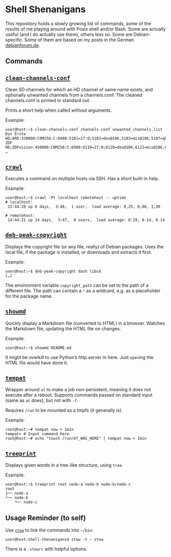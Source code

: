 # Shell Shenanigans
This repository holds a slowly growing list of commands, some of the results of
me playing around with Posix shell and/or Bash. Some are actually useful (and I
do actually use them), others less so. Some are Debian-specific. Some of them
are based on my posts in the German [debianforum.de](https://debianforum.de/).

## Commands

## [`clean-channels-conf`](/clean-channels-conf)
Clean SD channels for which an HD channel of same name exists, and optionally
unwanted channels from a channels.conf. The cleaned channels.conf is printed to
standard out.

Prints a short help when called without arguments.

Example:
```console
user@host:~$ clean-channels-conf channels.conf unwanted_channels.list
Das Erste HD;ARD:330000:C0M256:C:6900:5101=27:0;5102=deu@106,5103=mis@106,5107=qks@106:5104:0:10301:1:1051:0
ZDF HD;ZDFvision:450000:C0M256:C:6900:6110=27:0;6120=deu@106,6121=mis@106,6123=mul@106:6130:0:11110:1:1079:0
…
```

## [`crawl`](/crawl)
Executes a command on multiple hosts via SSH. Has a short built-in help.

Example:
```console
user@host:~$ crawl -Pt localhost remotehost -- uptime
# localhost:
 15:44:20 up 6 days,  3:48,  1 user,  load average: 0,25, 0,88, 1,30

# remotehost:
 14:44:21 up 14 days,  3:47,  0 users,  load average: 0.29, 0.14, 0.14
```

## [`deb-peak-copyright`](/deb-peak-copyright)
Displays the copyright file (or any file, really) of Debian packages. Uses the
local file, if the package is installed, or downloads and extracts it first.

Example:
```console
user@host:~$ deb-peak-copyright dash libc6
[…]
```
The environment variable `copyright_path` can be set to the path of a different
file. The path can contain a `*` as a wildcard, e.g. as a placeholder for the
package name.


## [`showmd`](/showmd)
Quickly display a Markdown file (converted to HTML) in a browser. Watches the
Markdown file, updating the HTML file on changes.

Example:
```console
user@host:~$ showmd README.md
```

It might be overkill to use Python’s http.server in here. Just `open`ing the
HTML file would have done it.

## [`tempat`](/tempat)
Wrapper around `at` to make a job non-persistent, meaning it does not execute
after a reboot. Supports commands passed on standard input (same as `at` does),
but not with `-f`.

Requires `/run` to be mounted as a tmpfs (it generally is).

Example:
```console
root@host:~# tempat now + 1min
tempat> # Input command here
root@host:~# echo "touch /run/AT_WAS_HERE" | tempat now + 1min
```

## [`treeprint`](/treeprint)
Displays given words in a tree-like structure, using `tree`.

Example:
```console
user@host:~$ treeprint root node-a node-b node-b/node-c
root
├── node-a
└── node-b
    └── node-c
```

## Usage Reminder (to self)
Use [`stow`](https://www.gnu.org/software/stow/) to link the commands into `~/bin`:
```console
user@host:shell-shenanigans$ stow -t ~ stow
```
There is a `.stowrc` with helpful options.
